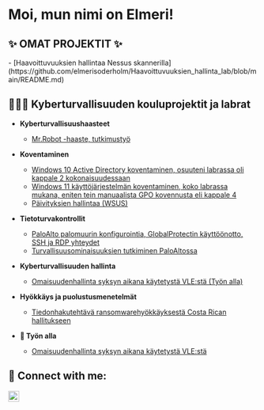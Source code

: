 <h1>Moi, mun nimi on Elmeri! <br/>

<h2>✨ OMAT PROJEKTIT ✨</h2>
  - [Haavoittuvuuksien hallintaa Nessus skannerilla](https://github.com/elmerisoderholm/Haavoittuvuuksien_hallinta_lab/blob/main/README.md)
<h2>👨🏻‍💻 Kyberturvallisuuden kouluprojektit ja labrat</h2>

- <b>Kyberturvallisuushaasteet</b>
  - [Mr.Robot -haaste, tutkimustyö](https://github.com/elmerisoderholm/Mr.Robot-haaste/blob/main/Tutkimusty%C3%B6_elmeri_s%C3%B6derholm.pdf)
  
- <b>Koventaminen</b>
  - [Windows 10 Active Directory koventaminen, osuuteni labrassa oli kappale 2 kokonaisuudessaan](https://github.com/elmerisoderholm/Windows10ADKoventaminen/blob/main/TTC6050_Ryhm%C3%A43_Lab1.pdf)
  - [Windows 11 käyttöjärjestelmän koventaminen, koko labrassa mukana, eniten tein manuaalista GPO kovennusta eli kappale 4](https://github.com/elmerisoderholm/Windows11Koventaminen/blob/main/TTC6050_Ryhm%C3%A43_Lab2.pdf)
  - [Päivityksien hallintaa (WSUS)](https://github.com/elmerisoderholm/P-ivityksienHallinta/blob/main/TTC6050_Ryhm%C3%A43_lab3%20(1).pdf)
  
- <b>Tietoturvakontrollit</b>
  - [PaloAlto palomuurin konfigurointia, GlobalProtectin käyttöönotto, SSH ja RDP yhteydet](https://github.com/elmerisoderholm/Palomuurin_konfigurointi/blob/main/TTC6010_Ryhma3_Lab1.pdf)
  - [Turvallisuusominaisuuksien tutkiminen PaloAltossa](https://github.com/elmerisoderholm/Palomuurin_turvallisuusominaisuudet/blob/main/TTC6010_Ryhma3_Lab3.pdf)

- <b>Kyberturvallisuuden hallinta</b>
  - [Omaisuudenhallinta syksyn aikana käytetystä VLE:stä (Työn alla)]()

- <b>Hyökkäys ja puolustusmenetelmät</b>
  - [Tiedonhakutehtävä ransomwarehyökkäyksestä Costa Rican hallitukseen](https://github.com/elmerisoderholm/Casestudy_Ransomware_Costa_Rica/blob/main/AA3979_s%C3%B6derholm_elmeri.pdf)


  
  
- <b>🔭 Työn alla</b>
  - [Omaisuudenhallinta syksyn aikana käytetystä VLE:stä]()
<h2> 🤳 Connect with me:</h2>

[<img align="left" alt="ElmeriSoderholm | LinkedIn" width="22px" src="https://cdn.jsdelivr.net/npm/simple-icons@v3/icons/linkedin.svg" />][linkedin]


[linkedin]: https://www.linkedin.com/in/elmeri-s%C3%B6derholm-39b605203/

<!--
**elmerisoderholm/elmerisoderholm** is a ✨ _special_ ✨ repository because its `README.md` (this file) appears on your GitHub profile.

Here are some ideas to get you started:

- 🔭 I’m currently working on ...
- 🌱 I’m currently learning ...
- 👯 I’m looking to collaborate on ...
- 🤔 I’m looking for help with ...
- 💬 Ask me about ...
- 📫 How to reach me: ...
- 😄 Pronouns: ...
- ⚡ Fun fact: ...
-->
